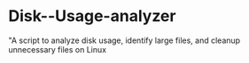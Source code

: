 # Disk--Usage-analyzer
"A script to analyze disk usage, identify large files, and cleanup unnecessary files on Linux
